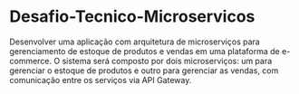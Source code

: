 # Desafio-Tecnico-Microservicos
Desenvolver uma aplicação com arquitetura de microserviços para gerenciamento de estoque de produtos e vendas em uma plataforma de e-commerce. O sistema será composto por dois microserviços: um para gerenciar o estoque de produtos e outro para gerenciar as vendas, com comunicação entre os serviços via API Gateway. 
